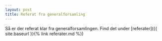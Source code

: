 ```yaml
---
layout: post
title: Referat fra generalforsamling
---
```

Så er der referat klar fra generalforsamlingen. Find det under [referater]({{ site.baseurl }}{% link referater.md %})

